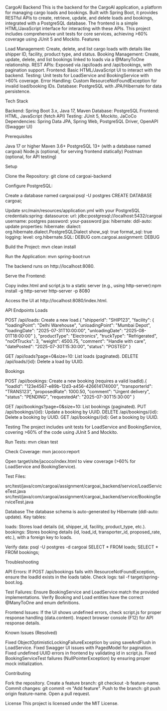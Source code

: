 CargoAI Backend
This is the backend for the CargoAI application, a platform for managing cargo loads and bookings. Built with Spring Boot, it provides RESTful APIs to create, retrieve, update, and delete loads and bookings, integrated with a PostgreSQL database. The frontend is a simple HTML/JavaScript interface for interacting with these APIs. This project includes comprehensive unit tests for core services, achieving >60% coverage using JUnit 5 and Mockito.
Features

Load Management: Create, delete, and list cargo loads with details like shipper ID, facility, product type, and status.
Booking Management: Create, update, delete, and list bookings linked to loads via a @ManyToOne relationship.
REST APIs: Exposed via /api/loads and /api/bookings, with pagination support.
Frontend: Basic HTML/JavaScript UI to interact with the backend.
Testing: Unit tests for LoadService and BookingService with >60% coverage.
Error Handling: Custom ResourceNotFoundException for invalid load/booking IDs.
Database: PostgreSQL with JPA/Hibernate for data persistence.

Tech Stack

Backend: Spring Boot 3.x, Java 17, Maven
Database: PostgreSQL
Frontend: HTML, JavaScript (fetch API)
Testing: JUnit 5, Mockito, JaCoCo
Dependencies: Spring Data JPA, Spring Web, PostgreSQL Driver, OpenAPI (Swagger UI)

Prerequisites

Java 17 or higher
Maven 3.6+
PostgreSQL 13+ (with a database named cargoai)
Node.js (optional, for serving frontend statically)
Postman (optional, for API testing)

Setup

Clone the Repository:
git clone <repository-url>
cd cargoai-backend


Configure PostgreSQL:

Create a database named cargoai:psql -U postgres
CREATE DATABASE cargoai;


Update src/main/resources/application.yml with your PostgreSQL credentials:spring:
  datasource:
    url: jdbc:postgresql://localhost:5432/cargoai
    username: postgres
    password: your-password
  jpa:
    hibernate:
      ddl-auto: update
    properties:
      hibernate:
        dialect: org.hibernate.dialect.PostgreSQLDialect
        show_sql: true
        format_sql: true
logging:
  level:
    org.hibernate.SQL: DEBUG
    com.cargoai.assignment: DEBUG




Build the Project:
mvn clean install


Run the Application:
mvn spring-boot:run


The backend runs on http://localhost:8080.


Serve the Frontend:

Copy index.html and script.js to a static server (e.g., using http-server):npm install -g http-server
http-server -p 8080


Access the UI at http://localhost:8080/index.html.



API Endpoints
Loads

POST /api/loads: Create a new load.{
  "shipperId": "SHIP123",
  "facility": {
    "loadingPoint": "Delhi Warehouse",
    "unloadingPoint": "Mumbai Depot",
    "loadingDate": "2025-07-31T10:00:00",
    "unloadingDate": "2025-08-01T18:00:00"
  },
  "productType": "Electronics",
  "truckType": "Refrigerated",
  "noOfTrucks": 3,
  "weight": 4500.75,
  "comment": "Handle with care",
  "datePosted": "2025-07-30T15:30:00",
  "status": "POSTED"
}


GET /api/loads?page=0&size=10: List loads (paginated).
DELETE /api/loads/{id}: Delete a load by UUID.

Bookings

POST /api/bookings: Create a new booking (requires a valid loadId).{
  "loadId": "123e4567-e89b-12d3-a456-426614174000",
  "transporterId": "TRANS123",
  "proposedRate": 1000.50,
  "comment": "Urgent delivery",
  "status": "PENDING",
  "requestedAt": "2025-07-30T15:30:00"
}


GET /api/bookings?page=0&size=10: List bookings (paginated).
PUT /api/bookings/{id}: Update a booking by UUID.
DELETE /api/bookings/{id}: Delete a booking by UUID.
GET /api/bookings/{id}: Get a booking by UUID.

Testing
The project includes unit tests for LoadService and BookingService, covering >60% of the code using JUnit 5 and Mockito.

Run Tests:
mvn clean test


Check Coverage:
mvn jacoco:report


Open target/site/jacoco/index.html to view coverage (>60% for LoadService and BookingService).


Test Files:

src/test/java/com/cargoai/assignment/cargoai_backend/service/LoadServiceTest.java
src/test/java/com/cargoai/assignment/cargoai_backend/service/BookingServiceTest.java



Database
The database schema is auto-generated by Hibernate (ddl-auto: update). Key tables:

loads: Stores load details (id, shipper_id, facility, product_type, etc.).
bookings: Stores booking details (id, load_id, transporter_id, proposed_rate, etc.), with a foreign key to loads.

Verify data:
psql -U postgres -d cargoai
SELECT * FROM loads;
SELECT * FROM bookings;

Troubleshooting

API Errors:
If POST /api/bookings fails with ResourceNotFoundException, ensure the loadId exists in the loads table.
Check logs: tail -f target/spring-boot.log.


Test Failures:
Ensure BookingService and LoadService match the provided implementations.
Verify Booking and Load entities have the correct @ManyToOne and enum definitions.


Frontend Issues:
If the UI shows undefined errors, check script.js for proper response handling (data.content).
Inspect browser console (F12) for API response details.



Known Issues (Resolved)

Fixed ObjectOptimisticLockingFailureException by using saveAndFlush in LoadService.
Fixed Swagger UI issues with PagedModel for pagination.
Fixed undefined UUID errors in frontend by validating id in script.js.
Fixed BookingServiceTest failures (NullPointerException) by ensuring proper mock initialization.

Contributing

Fork the repository.
Create a feature branch: git checkout -b feature-name.
Commit changes: git commit -m "Add feature".
Push to the branch: git push origin feature-name.
Open a pull request.

License
This project is licensed under the MIT License.
